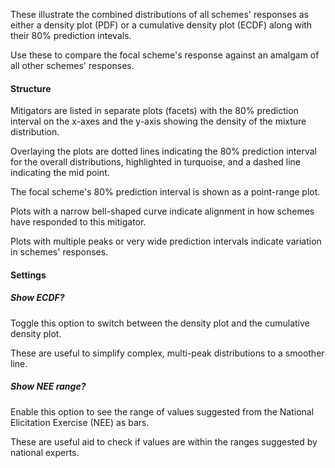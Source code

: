 These illustrate the combined distributions of all schemes' responses as either a density plot (PDF) or a cumulative density plot (ECDF) along with their 80% prediction intevals.

Use these to compare the focal scheme's response against an amalgam of all other schemes' responses.

#### Structure

Mitigators are listed in separate plots (facets) with the 80% prediction interval on the x-axes and the y-axis showing the density of the mixture distribution.

Overlaying the plots are dotted lines indicating the 80% prediction interval for the overall distributions, highlighted in turquoise, and a dashed line indicating the mid point.

The focal scheme's 80% prediction interval is shown as a point-range plot.

Plots with a narrow bell-shaped curve indicate alignment in how schemes have responded to this mitigator.

Plots with multiple peaks or very wide prediction intervals indicate variation in schemes' responses.

#### Settings

##### Show ECDF?

Toggle this option to switch between the density plot and the cumulative density plot.

These are useful to simplify complex, multi-peak distributions to a smoother line.

##### Show NEE range?

Enable this option to see the range of values suggested from the National Elicitation Exercise (NEE) as bars.

These are useful aid to check if values are within the ranges suggested by national experts.
